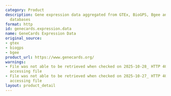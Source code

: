 ```yaml
---
category: Product
description: Gene expression data aggregated from GTEx, BioGPS, Bgee and other expression
  databases
format: http
id: genecards.expression.data
name: GeneCards Expression Data
original_source:
- gtex
- biogps
- bgee
product_url: https://www.genecards.org/
warnings:
- File was not able to be retrieved when checked on 2025-10-28_ HTTP 403 error when
  accessing file
- File was not able to be retrieved when checked on 2025-10-27_ HTTP 403 error when
  accessing file
layout: product_detail
---
```

